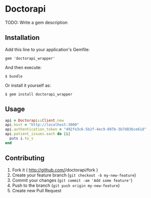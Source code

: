 # Doctorapi

TODO: Write a gem description

## Installation

Add this line to your application's Gemfile:

    gem 'doctorapi_wrapper'

And then execute:

    $ bundle

Or install it yourself as:

    $ gem install doctorapi_wrapper

## Usage

```ruby
api = Doctorapi::Client.new
api.host = "http://localhost:3000"
api.authentication_token = "492fe3c6-5b2f-4ec9-897b-3b7d836ce61d"
api.patient_issues.each do |i|
  puts i.to_s
end
```

## Contributing

1. Fork it ( http://github.com/<my-github-username>/doctorapi/fork )
2. Create your feature branch (`git checkout -b my-new-feature`)
3. Commit your changes (`git commit -am 'Add some feature'`)
4. Push to the branch (`git push origin my-new-feature`)
5. Create new Pull Request
